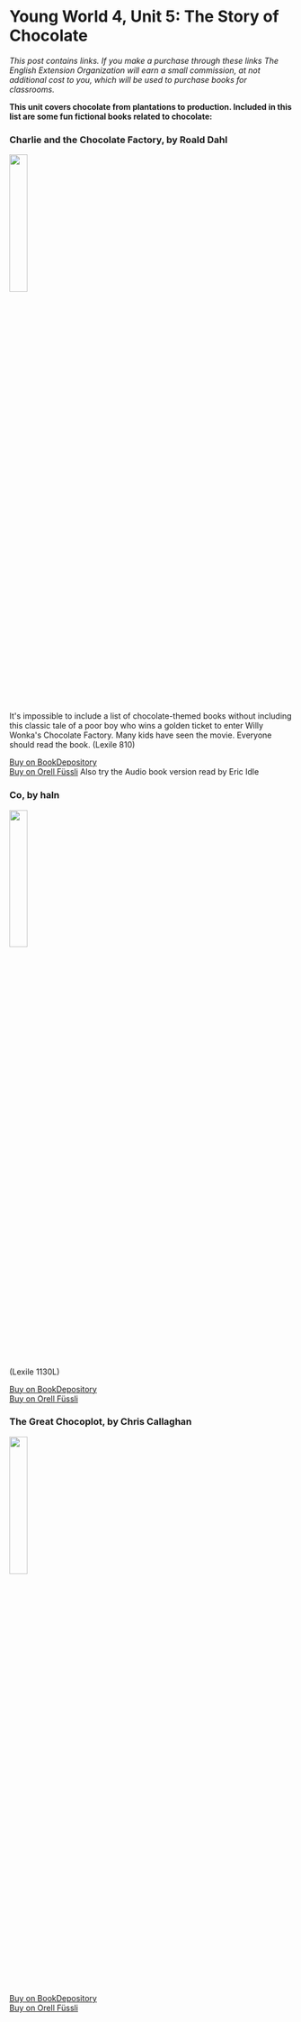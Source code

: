 # Young World 4, Unit 5: The Story of Chocolate

 *This post contains links. If you make a purchase through these links The English Extension Organization will earn a small commission, at not additional cost to you, which will be used to purchase books for classrooms.*

**This unit covers chocolate from plantations to production.  Included in this list are some fun fictional books related to chocolate:**

### Charlie and the Chocolate Factory, by Roald Dahl

<img src="https://imgur.com/.png" width="25%" />

It's impossible to include a list of chocolate-themed books without including this classic tale of a poor boy who wins a golden ticket to enter Willy Wonka's Chocolate Factory.  Many kids have seen the movie.  Everyone should read the book.  (Lexile 810)

<a href="https://www.bookdepository.com/Ca-oer-al-l/978103?ref=grid-view&qid=16&sr=1-1" rel="nofollow"> Buy on BookDepository</a>  
<a href="https://www.orellfuessli.ch/shop/home/artikeldetails/A10" rel="nofollow">Buy on Orell Füssli</a>
Also try the Audio book version read by Eric Idle

### Co, by haln

<img src="https://imgur.com/g.png" width="25%" />

 (Lexile 1130L)

<a href="https://www.bookdepository.com/?ref=grid-view&qid=1674492&sr=1-1" rel="nofollow"> Buy on BookDepository</a>  
<a href="https://www.orellfuessli.ch/shop/home/artikeldetails/A10" rel="nofollow">Buy on Orell Füssli</a>

### The Great Chocoplot, by Chris Callaghan

<img src="https://imgur.com/oMtnFMgPvuDfbY.png" width="25%" />



<a href="https://www.bookdepository.com/Candy-Bomber-Michael-O-Tunnell/9781580893374Great-Chocoplot-Chris-Callaghan/9781910002513?ref=grid-view&qid=167449217183774492171837692061&sr=1-1" rel="nofollow"> Buy on BookDepository</a>  
<a href="https://www.orellfuessli.ch/shop/home/artikeldetails/A100929409438196486" rel="nofollow">Buy on Orell Füssli</a>
<!--stackedit_data:
eyJoaXN0b3J5IjpbLTI2NzMzOTE1NSwtNTkyNjY5NDU2LDg5MT
c4MTMzMCw4NzM1MTYyNjQsNjE3MDM3ODE4LC02MDI4MDI0NDcs
OTgzMTA0MzIxXX0=
-->
